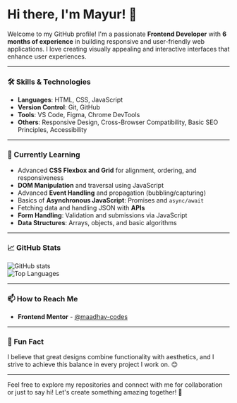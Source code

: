 # Hi there, I'm Mayur! 👋

Welcome to my GitHub profile! I'm a passionate **Frontend Developer** with **6 months of experience** in building responsive and user-friendly web applications. I love creating visually appealing and interactive interfaces that enhance user experiences.

---

### 🛠️ Skills & Technologies
- **Languages**: HTML, CSS, JavaScript
- **Version Control**: Git, GitHub
- **Tools**: VS Code, Figma, Chrome DevTools
- **Others**: Responsive Design, Cross-Browser Compatibility, Basic SEO Principles, Accessibility

---

### 🌱 Currently Learning

- Advanced **CSS Flexbox and Grid** for alignment, ordering, and responsiveness
- **DOM Manipulation** and traversal using JavaScript
- Advanced **Event Handling** and propagation (bubbling/capturing)
- Basics of **Asynchronous JavaScript**: Promises and `async/await`
- Fetching data and handling JSON with **APIs**
- **Form Handling**: Validation and submissions via JavaScript
- **Data Structures**: Arrays, objects, and basic algorithms

---

### 📈 GitHub Stats
![GitHub stats](https://github-readme-stats.vercel.app/api?username=maadhav-codes&show_icons=true&theme=radical)  
![Top Languages](https://github-readme-stats.vercel.app/api/top-langs/?username=maadhav-codes&layout=compact&theme=radical)

---

### 📫 How to Reach Me
- **Frontend Mentor** - [@maadhav-codes](https://www.frontendmentor.io/profile/maadhav-codes)

---

### 🌟 Fun Fact
I believe that great designs combine functionality with aesthetics, and I strive to achieve this balance in every project I work on. 😊

---

Feel free to explore my repositories and connect with me for collaboration or just to say hi! Let's create something amazing together! 🚀
